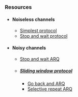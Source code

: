 ### Resources
- #### Noiseless channels
  - [Simplest protocol](https://www.studytonight.com/computer-networks/simplest-protocol)
  - [Stop and wait protocol](https://www.youtube.com/watch?v=n09DfvemnTQ)
- #### Noisy channels
  - [Stop and wait ARQ](https://youtu.be/YdkksvhkQGQ)
  - ##### [Sliding window protocol](https://youtu.be/LnbvhoxHn8M)
    - [Go back and ARQ](url)
    - [Selective repeat ARQ](url)
